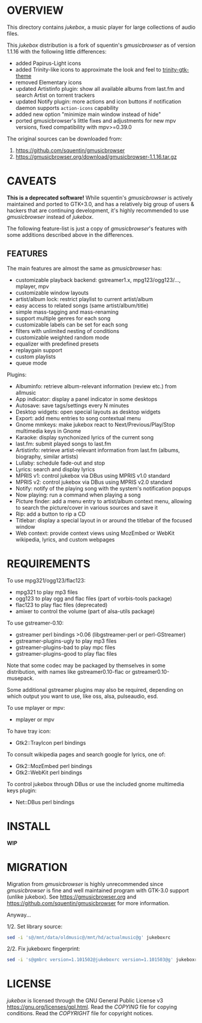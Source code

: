 OVERVIEW
========

This directory contains *jukebox*, a music player for large collections
of audio files.

This *jukebox* distribution is a fork of squentin's *gmusicbrowser* as
of version 1.1.16 with the following little differences:
  * added Papirus-Light icons
  * added Trinity-like icons to approximate the look and feel to
    [trinity-gtk-theme](https://github.com/zeppe-lin/trinity-gtk-theme)
  * removed Elementary icons
  * updated Artistinfo plugin: show all available albums from last.fm
    and search Artist on torrent trackers
  * updated Notify plugin: more actions and icon buttons if notification
    daemon supports `action-icons` capability
  * added new option "minimize main window instead of hide"
  * ported gmusicbrowser's little fixes and adjustments for new mpv
    versions, fixed compatibility with mpv>=0.39.0

The original sources can be downloaded from:
  1. https://github.com/squentin/gmusicbrowser
  2. https://gmusicbrowser.org/download/gmusicbrowser-1.1.16.tar.gz


CAVEATS
=======

**This is a deprecated software!**
While squentin's *gmusicbrowser* is actively maintained and ported to
GTK+3.0, and has a relatively big group of users & hackers that are
continuing development, it's highly recommended to use *gmusicbrowser*
instead of *jukebox*.

The following feature-list is just a copy of *gmusicbrowser*'s features
with some additions described above in the differences.


FEATURES
--------
The main features are almost the same as *gmusicbrowser* has:
  * customizable playback backend:
    gstreamer1.x, mpg123/ogg123/..., mplayer, mpv
  * customizable window layouts
  * artist/album lock: restrict playlist to current artist/album
  * easy access to related songs (same artist/album/title)
  * simple mass-tagging and mass-renaming
  * support multiple genres for each song
  * customizable labels can be set for each song
  * filters with unlimited nesting of conditions
  * customizable weighted random mode
  * equalizer with predefined presets
  * replaygain support
  * custom playlists
  * queue mode

Plugins:
  * Albuminfo: retrieve album-relevant information (review etc.) from
    allmusic
  * App indicator: display a panel indicator in some desktops
  * Autosave: save tags/settings every N minutes
  * Desktop widgets: open special layouts as desktop widgets
  * Export: add menu entries to song contextual menu
  * Gnome mmkeys: make jukebox react to Next/Previous/Play/Stop
    multimedia keys in Gnome
  * Karaoke: display synchonized lyrics of the current song
  * last.fm: submit played songs to last.fm
  * Artistinfo: retrieve artist-relevant information from last.fm
    (albums, biography, similar artists)
  * Lullaby: schedule fade-out and stop
  * Lyrics: search and display lyrics
  * MPRIS v1: control jukebox via DBus using MPRIS v1.0 standard
  * MPRIS v2: control jukebox via DBus using MPRIS v2.0 standard
  * Notify: notify of the playing song with the system's notification
    popups
  * Now playing: run a command when playing a song
  * Picture finder: add a menu entry to artist/album context menu,
    allowing to search the picture/cover in various sources and save
    it
  * Rip: add a button to rip a CD
  * Titlebar: display a special layout in or around the titlebar of the
    focused window
  * Web context: provide context views using MozEmbed or WebKit
    wikipedia, lyrics, and custom webpages


REQUIREMENTS
============

To use mpg321/ogg123/flac123:
  * mpg321 to play mp3 files
  * ogg123 to play ogg and flac files (part of vorbis-tools package)
  * flac123 to play flac files (deprecated)
  * amixer to control the volume (part of alsa-utils package)

To use gstreamer-0.10:
  * gstreamer perl bindings >0.06 (libgstreamer-perl or perl-GStreamer)
  * gstreamer-plugins-ugly to play mp3 files
  * gstreamer-plugins-bad to play mpc files
  * gstreamer-plugins-good to play flac files

  Note that some codec may be packaged by themselves in some
  distribution, with names like gstreamer0.10-flac or
  gstreamer0.10-musepack.

  Some additional gstreamer plugins may also be required, depending
  on which output you want to use, like oss, alsa, pulseaudio, esd.

To use mplayer or mpv:
  * mplayer or mpv

To have tray icon:
  * Gtk2::TrayIcon perl bindings

To consult wikipedia pages and search google for lyrics, one of:
  * Gtk2::MozEmbed perl bindings
  * Gtk2::WebKit perl bindings

To control jukebox through DBus or use the included gnome multimedia
keys plugin:
  * Net::DBus perl bindings


INSTALL
=======

**WIP**


MIGRATION
=========

Migration from *gmusicbrowser* is highly unrecommended since
*gmusicbrowser* is fine and well maintained program with GTK-3.0 support
(unlike jukebox).  See https://gmusicbrowser.org and
https://github.com/squentin/gmusicbrowser for more information.

Anyway...

1/2. Set library source:
```sh
sed -i 's@/mnt/data/oldmusic@/mnt/hd/actualmusic@g' jukeboxrc
```

2/2. Fix jukeboxrc fingerprint:
```sh
sed -i 's@gmbrc version=1.101502@jukeboxrc version=1.101503@g' jukeboxrc
```


LICENSE
=======

*jukebox* is licensed through the GNU General Public License v3
<https://gnu.org/licenses/gpl.html>.
Read the *COPYING* file for copying conditions.
Read the *COPYRIGHT* file for copyright notices.
